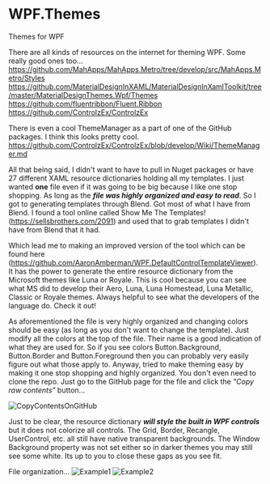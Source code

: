 # WPF.Themes
Themes for WPF

There are all kinds of resources on the internet for theming WPF. Some really good ones too...
https://github.com/MahApps/MahApps.Metro/tree/develop/src/MahApps.Metro/Styles
https://github.com/MaterialDesignInXAML/MaterialDesignInXamlToolkit/tree/master/MaterialDesignThemes.Wpf/Themes
https://github.com/fluentribbon/Fluent.Ribbon
https://github.com/ControlzEx/ControlzEx

There is even a cool ThemeManager as a part of one of the GitHub packages. I think this looks pretty cool. 
https://github.com/ControlzEx/ControlzEx/blob/develop/Wiki/ThemeManager.md

All that being said, I didn't want to have to pull in Nuget packages or have 27 different XAML resource dictionaries holding all my templates. I just wanted **one** file even if it was going to be big because I like one stop shopping. As long as the ***file was highly organized and easy to read***. So I got to generating templates through Blend. Got most of what I have from Blend. I found a tool online called Show Me The Templates! (https://sellsbrothers.com/2091) and used that to grab templates I didn't have from Blend that it had.

Which lead me to making an improved version of the tool which can be found here (https://github.com/AaronAmberman/WPF.DefaultControlTemplateViewer). It has the power to generate the entire resource dictionary from the Microsoft themes like Luna or Royale. This is cool because you can see what MS did to develop their Aero, Luna, Luna Homestead, Luna Metallic, Classic or Royale themes. Always helpful to see what the developers of the language do. Check it out!

As aforementioned the file is very highly organized and changing colors should be easy (as long as you don't want to change the template). Just modify all the colors at the top of the file. Their name is a good indication of what they are used for. So if you see colors Button.Background, Button.Border and Button.Foreground then you can probably very easily figure out what those apply to. Anyway, tried to make theming easy by making it one stop shopping and highly organized. You don't even need to clone the repo. Just go to the GitHub page for the file and click the *"Copy raw contents"* button...

![CopyContentsOnGitHub](https://user-images.githubusercontent.com/23512394/153728498-1586d61a-5c7d-4ccb-9c53-cab629302c48.png)

Just to be clear, the resource dictionary ***will style the built in WPF controls*** but it does not colorize all controls. The Grid, Border, Recangle, UserControl, etc. all still have native transparent backgrounds. The Window Background property was not set either so in darker themes you may still see some white. Its up to you to close these gaps as you see fit.

File organization...
![Example1](https://user-images.githubusercontent.com/23512394/153728514-e8503a63-710c-4d7a-918c-edd0a01decf0.png)
![Example2](https://user-images.githubusercontent.com/23512394/153728788-4c71a2af-a860-4ccc-b2e1-63ebdfda5811.png)

